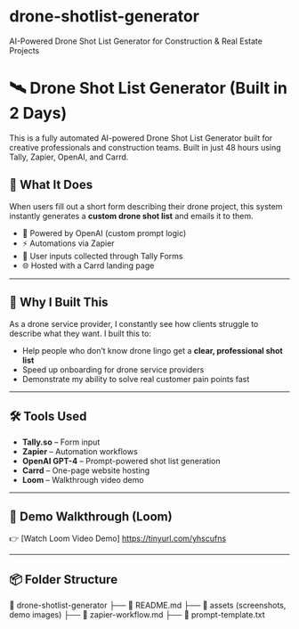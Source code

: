 # drone-shotlist-generator
AI-Powered Drone Shot List Generator for Construction &amp; Real Estate Projects
# 🛰️ Drone Shot List Generator (Built in 2 Days)

This is a fully automated AI-powered Drone Shot List Generator built for creative professionals and construction teams. Built in just 48 hours using Tally, Zapier, OpenAI, and Carrd.

## 🔧 What It Does

When users fill out a short form describing their drone project, this system instantly generates a **custom drone shot list** and emails it to them.

- 🤖 Powered by OpenAI (custom prompt logic)
- ⚡ Automations via Zapier
- 📝 User inputs collected through Tally Forms
- 🌐 Hosted with a Carrd landing page

---

## 🧠 Why I Built This

As a drone service provider, I constantly see how clients struggle to describe what they want. I built this to:

- Help people who don’t know drone lingo get a **clear, professional shot list**
- Speed up onboarding for drone service providers
- Demonstrate my ability to solve real customer pain points fast

---

## 🛠️ Tools Used

- **Tally.so** – Form input
- **Zapier** – Automation workflows
- **OpenAI GPT-4** – Prompt-powered shot list generation
- **Carrd** – One-page website hosting
- **Loom** – Walkthrough video demo

---

## 🎥 Demo Walkthrough (Loom)

👉 [Watch Loom Video Demo] https://tinyurl.com/yhscufns




---

## 📦 Folder Structure
📁 drone-shotlist-generator
├── 📄 README.md
├── 📁 assets (screenshots, demo images)
├── 📄 zapier-workflow.md
├── 📄 prompt-template.txt

